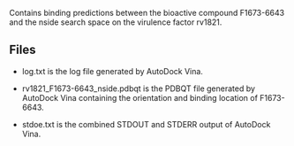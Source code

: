 Contains binding predictions between the bioactive compound F1673-6643 and the nside search space on the virulence factor rv1821.

## Files

- log.txt is the log file generated by AutoDock Vina.

- rv1821_F1673-6643_nside.pdbqt is the PDBQT file generated by AutoDock Vina containing the orientation and binding location of F1673-6643.

- stdoe.txt is the combined STDOUT and STDERR output of AutoDock Vina.

